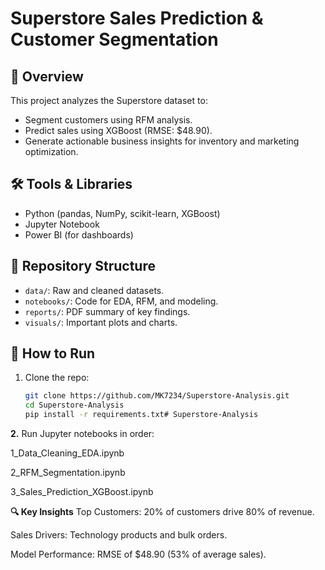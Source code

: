 # Superstore Sales Prediction & Customer Segmentation

## 📌 Overview
This project analyzes the Superstore dataset to:
- Segment customers using RFM analysis.
- Predict sales using XGBoost (RMSE: $48.90).
- Generate actionable business insights for inventory and marketing optimization.

## 🛠️ Tools & Libraries
- Python (pandas, NumPy, scikit-learn, XGBoost)
- Jupyter Notebook
- Power BI (for dashboards)

## 📂 Repository Structure
- `data/`: Raw and cleaned datasets.
- `notebooks/`: Code for EDA, RFM, and modeling.
- `reports/`: PDF summary of key findings.
- `visuals/`: Important plots and charts.

## 🚀 How to Run
1. Clone the repo:
   ```bash
   git clone https://github.com/MK7234/Superstore-Analysis.git
   cd Superstore-Analysis
   pip install -r requirements.txt# Superstore-Analysis
 **2.** Run Jupyter notebooks in order:

   1_Data_Cleaning_EDA.ipynb

   2_RFM_Segmentation.ipynb

   3_Sales_Prediction_XGBoost.ipynb

**🔍 Key Insights**
Top Customers: 20% of customers drive 80% of revenue.

Sales Drivers: Technology products and bulk orders.

Model Performance: RMSE of $48.90 (53% of average sales).

